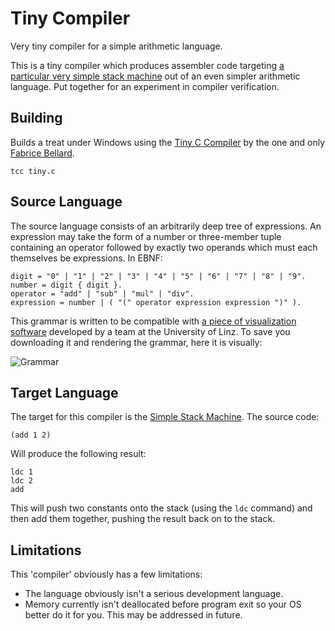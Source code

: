 # Tiny Compiler
Very tiny compiler for a simple arithmetic language. 

This is a tiny compiler which produces assembler code targeting [a particular very simple stack machine](http://www.staff.science.uu.nl/~dijks106/SSM/) out of an even simpler arithmetic language. Put together for an experiment in compiler verification.

## Building
Builds a treat under Windows using the [Tiny C Compiler](http://bellard.org/tcc/) by the one and only [Fabrice Bellard](https://en.wikipedia.org/wiki/Fabrice_Bellard).

```
tcc tiny.c
```

## Source Language
The source language consists of an arbitrarily deep tree of expressions. An expression may take the form of a number or three-member tuple containing an operator followed by exactly two operands which must each themselves be expressions. In EBNF:

```
digit = "0" | "1" | "2" | "3" | "4" | "5" | "6" | "7" | "8" | "9".
number = digit { digit }.
operator = "add" | "sub" | "mul" | "div".
expression = number | ( "(" operator expression expression ")" ).
```

This grammar is written to be compatible with [a piece of visualization software](http://dotnet.jku.at/applications/visualizer/) developed by a team at the University of Linz. To save you downloading it and rendering the grammar, here it is visually:

![Grammar](https://github.com/lambdacasserole/tiny-compiler/raw/master/grammar/grammar.png)

## Target Language
The target for this compiler is the [Simple Stack Machine](http://www.staff.science.uu.nl/~dijks106/SSM/). The source code:

```
(add 1 2)
```

Will produce the following result:

```
ldc 1
ldc 2
add
```

This will push two constants onto the stack (using the `ldc` command) and then add them together, pushing the result back on to the stack.

## Limitations
This 'compiler' obviously has a few limitations:

* The language obviously isn't a serious development language. 
* Memory currently isn't deallocated before program exit so your OS better do it for you. This may be addressed in future.
